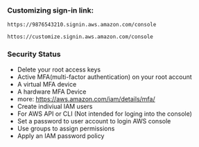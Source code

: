 ### Customizing sign-in link:

    https://9876543210.signin.aws.amazon.com/console

    httos://customize.signin.aws.amazon.com/console


### Security Status

- Delete your root access keys
- Active MFA(multi-factor authentication) on your root account
 - A virtual MFA device
 - A hardware MFA Device
 - more: https://aws.amazon.com/iam/details/mfa/
- Create indiviual IAM users
 - For AWS API or CLI (Not intended for loging into the console)
 - Set a password to user account to login AWS console
- Use groups to assign permissions
- Apply an IAM password policy
